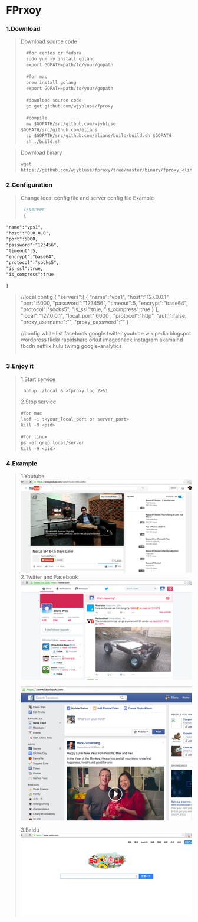 # FPrxoy

### 1.Download
>Download source code
>```shell
>	#for centos or fedora
>	sudo yum -y install golang
>	export GOPATH=path/to/your/gopath
>
>	#for mac
>   brew install golang
>   export GOPATH=path/to/your/gopath
>  
>   #download source code
>   go get github.com/wjybluse/fproxy
>   
>   #compile
>   mv $GOPATH/src/github.com/wjybluse $GOPATH/src/github.com/elians
>   cp $GOPATH/src/github.com/elians/build/build.sh $GOPATH
>   sh ./build.sh 
>```

>Download binary
>```shell
> wget https://github.com/wjybluse/fproxy/tree/master/binary/fproxy_<linux/mac>.tar.gz
>```

### 2.Configuration
>Change local config file and server config file
>Example
>```javascript
>  //server 
>  {
	"name":"vps1",
	"host":"0.0.0.0",
	"port":5000,
	"password":"123456",
	"timeout":5,
	"encrypt":"base64",
	"protocol":"socks5",
	"is_ssl":true,
	"is_compress":true
}
>
> //local config
>{
	"servers":[
		{
			"name":"vps1",
			"host":"127.0.0.1",
			"port":5000,
			"password":"123456",
			"timeout":5,
			"encrypt":"base64",
			"protocol":"socks5",
			"is_ssl":true,
			"is_compress":true
		}
	],
	"local":"127.0.0.1",
	"local_port":6000 ,
	"protocol":"http",
	"auth":false,
	"proxy_username":"",
	"proxy_password":""
>}
>
> //config white list
> facebook
google
twitter
youtube
wikipedia
blogspot
wordpress
flickr
rapidshare
orkut
imageshack
instagram
akamaihd
fbcdn
netflix
hulu
twimg
google-analytics
>```

### 3.Enjoy it
>1.Start service
>```shell
>  nohup ./local & >fproxy.log 2>&1
>```
>2.Stop service
>```shell
> #for mac 
> lsof -i :<your_local_port or server_port>
> kill -9 <pid>
>
> #for linux
> ps -ef|grep local/server
> kill -9 <pid>	
>```

### 4.Example
>1.Youtube
![Youtube](/pics/youtube.png)
>2.Twitter and Facebook
>![Twitter](/pics/twitter.png)
>
>![Facebook](/pics/facebook.png)
>
>3.Baidu
>![badu.com](/pics/baidu.png)
